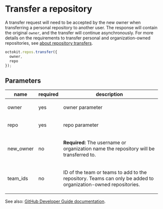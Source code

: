 # Transfer a repository

A transfer request will need to be accepted by the new owner when transferring a personal repository to another user. The response will contain the original `owner`, and the transfer will continue asynchronously. For more details on the requirements to transfer personal and organization-owned repositories, see [about repository transfers](https://help.github.com/articles/about-repository-transfers/).

```js
octokit.repos.transfer({
  owner,
  repo
});
```

## Parameters

<table>
  <thead>
    <tr>
      <th>name</th>
      <th>required</th>
      <th>description</th>
    </tr>
  </thead>
  <tbody>
    <tr><td>owner</td><td>yes</td><td>

owner parameter

</td></tr>
<tr><td>repo</td><td>yes</td><td>

repo parameter

</td></tr>
<tr><td>new_owner</td><td>no</td><td>

**Required:** The username or organization name the repository will be transferred to.

</td></tr>
<tr><td>team_ids</td><td>no</td><td>

ID of the team or teams to add to the repository. Teams can only be added to organization-owned repositories.

</td></tr>
  </tbody>
</table>

See also: [GitHub Developer Guide documentation](endpoint.documentationUrl).
